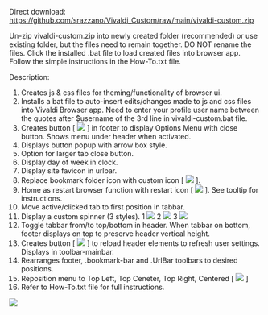 Direct download: https://github.com/srazzano/Vivaldi_Custom/raw/main/vivaldi-custom.zip

Un-zip vivaldi-custom.zip into newly created folder (recommended) or use existing folder, but the files need to remain together. DO NOT rename the files. Click the installed .bat file to load created files into browser app. Follow the simple instructions in the How-To.txt file.

Description:
1. Creates js & css files for theming/functionality of browser ui.
2. Installs a bat file to auto-insert edits/changes made to js and css files into Vivaldi Browser app. Need to enter your profile user name between the quotes after $username of the 3rd line in vivaldi-custom.bat file.
3. Creates button [ <img src="https://github.com/srazzano/Images/blob/master/optionsMenuButton.png"/> ] in footer to display Options Menu with close button. Shows menu under header when activated.
4. Displays button popup with arrow box style.
5. Option for larger tab close button.
6. Display day of week in clock.
7. Display site favicon in urlbar.
8. Replace bookmark folder icon with custom icon [ <img src="https://github.com/srazzano/Images/blob/master/folderIcon.png"/> ].
9. Home as restart browser function with restart icon [ <img src="https://github.com/srazzano/Images/blob/master/restartIcon.png"/> ]. See tooltip for instructions.
10. Move active/clicked tab to first position in tabbar.
11. Display a custom spinner (3 styles). 1 <img src="https://github.com/srazzano/Images/blob/master/spinner1.png"/> 2 <img src="https://github.com/srazzano/Images/blob/master/spinner2.gif"/> 3 <img src="https://github.com/srazzano/Images/blob/master/spinner3.gif"/>
12. Toggle tabbar from/to top/bottom in header. When tabbar on bottom, footer displays on top to preserve header vertical height.
13. Creates button [ <img src="https://github.com/srazzano/Images/blob/master/reloadHeader.png"/> ] to reload header elements to refresh user settings. Displays in toolbar-mainbar.
14. Rearranges footer, .bookmark-bar and .UrlBar toolbars to desired positions.
15. Reposition menu to Top Left, Top Ceneter, Top Right, Centered [ <img src="https://github.com/srazzano/Images/blob/master/position.png"/> ]
16. Refer to How-To.txt file for full instructions.

<img src="https://github.com/srazzano/Images/blob/master/optionsMenu.png"/>
